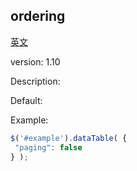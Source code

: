 
## ordering

[英文](https://datatables.net/reference/option/lengthChange "原链接")

version: 1.10

Description:

Default:

Example:


  ```javascript
 $('#example').dataTable( {
   "paging": false
 } );
  ```